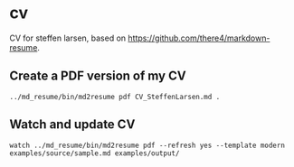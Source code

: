 # cv
CV for steffen larsen,
based on https://github.com/there4/markdown-resume.

## Create a PDF version of my CV

	../md_resume/bin/md2resume pdf CV_SteffenLarsen.md .

## Watch and update CV

	watch ../md_resume/bin/md2resume pdf --refresh yes --template modern examples/source/sample.md examples/output/
